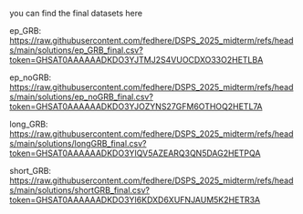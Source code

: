 you can find the final datasets here

ep_GRB: https://raw.githubusercontent.com/fedhere/DSPS_2025_midterm/refs/heads/main/solutions/ep_GRB_final.csv?token=GHSAT0AAAAAADKDO3YJTMJ2S4VUOCDXO33O2HETLBA

ep_noGRB: https://raw.githubusercontent.com/fedhere/DSPS_2025_midterm/refs/heads/main/solutions/ep_noGRB_final.csv?token=GHSAT0AAAAAADKDO3YJOZYNS27GFM6OTHOQ2HETL7A

long_GRB: https://raw.githubusercontent.com/fedhere/DSPS_2025_midterm/refs/heads/main/solutions/longGRB_final.csv?token=GHSAT0AAAAAADKDO3YIQV5AZEARQ3QN5DAG2HETPQA

short_GRB: https://raw.githubusercontent.com/fedhere/DSPS_2025_midterm/refs/heads/main/solutions/shortGRB_final.csv?token=GHSAT0AAAAAADKDO3YI6KDXD6XUFNJAUM5K2HETR3A
